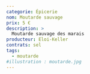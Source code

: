 ```yaml
---
categorie: Épicerie
nom: Moutarde sauvage
prix: 5 €
description: >
  Moutarde sauvage des marais
producteur: Eloi-Keller
contrats: sel
tags: 
  - moutarde
#illustration : moutarde.jpg
---
```


